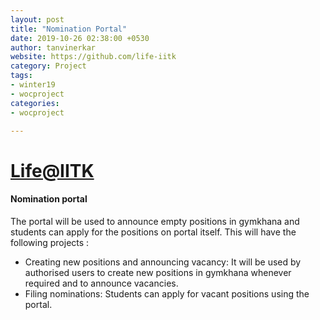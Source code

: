 ```yaml
---
layout: post
title: "Nomination Portal"
date: 2019-10-26 02:38:00 +0530
author: tanvinerkar
website: https://github.com/life-iitk
category: Project
tags:
- winter19
- wocproject
categories:
- wocproject

---
```


# [Life@IITK](https://github.com/life-iitk)

#### Nomination portal
 
The portal will be used to announce empty positions in gymkhana and students can apply for the positions on portal itself. This will have the following projects :

- Creating new positions and announcing vacancy: It will be used by authorised users to create new positions in gymkhana whenever required and to announce vacancies.
- Filing nominations: Students can apply for vacant positions using the portal.
